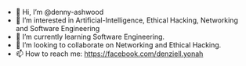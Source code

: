 - 👋 Hi, I’m @denny-ashwood
- 👀 I’m interested in Artificial-Intelligence, Ethical Hacking, Networking and Software Engineering
- 🌱 I’m currently learning Software Engineering.
- 💞️ I’m looking to collaborate on Networking and Ethical Hacking.
- 📫 How to reach me: https://facebook.com/denziell.yonah

<!---
denny-ashwood/denny-ashwood is a ✨ special ✨ repository because its `README.md` (this file) appears on your GitHub profile.
You can click the Preview link to take a look at your changes.
--->
